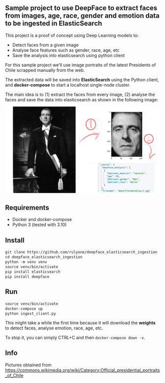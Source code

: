 ## Sample project to use DeepFace to extract faces from images, age, race, gender and emotion data to be ingested in ElasticSearch

This project is a proof of concept using Deep Learning models to:

* Detect faces from a given image
* Analyse face features such as gender, race, age, etc
* Save the analysis into elasticsearch using python client

For this sample project we'll use image portraits of the latest Presidents of Chile scrapped manually from the web.

The extracted data will be saved into **ElasticSearch** using the Python client, and **docker-compose** to start a localhost single-node cluster.

The main idea is to (1) extract the faces from every image, (2) analyse the faces and save the data into elasticsearch as shown in the following image:

![process](process.png)


## Requirements
* Docker and docker-compose
* Python 3 (tested with 3.10)

## Install
```
git clone https://github.com/rulyone/deepface_elasticsearch_ingestion
cd deepface_elasticsearch_ingestion
python -m venv venv
source venv/bin/activate
pip install elasticsearch
pip install deepface
```

## Run
```
source venv/bin/activate
docker-compose up
python ingest_client.py
```

This might take a while the first time because it will download the **weights** to detect faces, analyse emotion, race, age, etc.

To stop it, you can simply CTRL+C and then `docker-compose down -v`.

## Info
Pictures obtained from https://commons.wikimedia.org/wiki/Category:Official_presidential_portraits_of_Chile